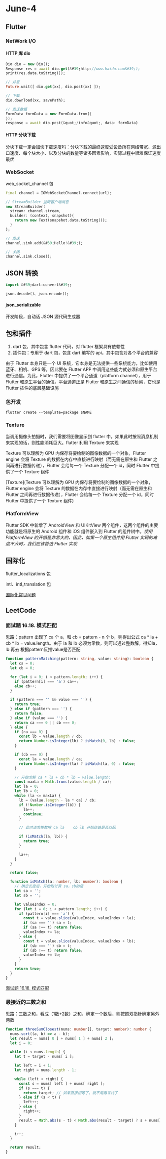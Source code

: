 # June-4

## Flutter

### NetWork I/O

#### HTTP 库 dio

```dart
Dio dio = new Dio();
Response res = await dio.get(&#39;http://www.baidu.com&#39;);
print(res.data.toString());

// 并发
Future.wait([ dio.get(xx), dio.post(xx) ]);

// 下载
dio.download(xx, savePath);

// 发送数据
FormData formData = new FormData.from({
});
response = await dio.post(&quot;/info&quot;, data: formData)
```

#### HTTP 分块下载

分块下载一定会加快下载速度吗：分块下载的最终速度受设备所在网络带宽、源出口速度、每个块大小、以及分块的数量等诸多因素影响，实际过程中很难保证速度最优

### WebSocket

web_socket_channel 包

```dart
final channel = IOWebSocketChannel.connect(url);

// StreamBuilder 监听客户端消息
new StreamBuilder(
  stream: channel.stream,
  builder: (context, snapshot){
    return new Text(snapshot.data.toString());
  }
);

// 发送
channel.sink.add(&#39;Hello!&#39;);

// 关闭
channel.sink.close();
```

## JSON 转换

```dart
import &#39;dart:convert&#39;;

json.decode()、json.encode();
```

#### json_serializable

开发阶段，自动话 JSON 源代码生成器

## 包和插件

1. dart 包，其中包含 flutter 代码，对 flutter 框架具有依赖性
2. 插件包：专用于 dart 包，包含 dart 编写的 api，其中包含对各个平台的兼容

由于 Flutter 本身只是一个 UI 系统，它本身是无法提供一些系统能力，比如使用蓝牙、相机、GPS 等，因此要在 Flutter APP 中调用这些能力就必须和原生平台进行通信。为此，Flutter 中提供了一个平台通道（platform channel），用于 Flutter 和原生平台的通信。平台通道正是 Flutter 和原生之间通信的桥梁，它也是 Flutter 插件的底层基础设施

### 包开发

```shell
flutter create --template=package $NAME
```

### Texture

当调用摄像头拍摄时，我们需要将图像显示到 flutter 中，如果此时按照消息机制来实现的话，则性能消耗巨大。flutter 利用 Texture 来实现

Texture 可以理解为 GPU 内保存将要绘制的图像数据的一个对象，Flutter engine 会将 Texture 的数据在内存中直接进行映射（而无需在原生和 Flutter 之间再进行数据传递），Flutter 会给每一个 Texture 分配一个 id，同时 Flutter 中提供了一个 Texture 组件

[Texture](Texture 可以理解为 GPU 内保存将要绘制的图像数据的一个对象，Flutter engine 会将 Texture 的数据在内存中直接进行映射（而无需在原生和 Flutter 之间再进行数据传递），Flutter 会给每一个 Texture 分配一个 id，同时 Flutter 中提供了一个 Texture 组件)

### PlatformView

Flutter SDK 中新增了 AndroidView 和 UIKitView 两个组件，这两个组件的主要功能就是将原生的 Android 组件和 iOS 组件嵌入到 Flutter 的组件树中。_使用 PlatformView 的开销是非常大的，因此，如果一个原生组件用 Flutter 实现的难度不大时，我们应该首选 Flutter 实现_

## 国际化

flutter_localizations 包

intl、intl_translation 包

[国际化常见问题](https://book.flutterchina.club/chapter13/faq.html)

## LeetCode

### 面试题 16.18. 模式匹配

思路：pattern 出现了 ca 个 a，和 cb = pattern - n 个 b，则得出公式  ca * la + cb * lb = value.length。由于 la 和  lb 必须为常数，则可以通过整数解。得知la，lb 再去 根据pattern反推value是否匹配

```typescript
function patternMatching(pattern: string, value: string): boolean {
  let ca = 0;
  let cb = 0;

  for (let i = 0; i < pattern.length; i++) {
    if (pattern[i] === 'a') ca++;
    else cb++;
  }

  if (pattern === '' && value === '') {
    return true;
  } else if (pattern === '') {
    return false;
  } else if (value === '') {
    return ca === 0 || cb === 0;
  } else {
    if (ca === 0) {
      const lb = value.length / cb;
      return Number.isInteger(lb) ? isMatch(0, lb) : false;
    }

    if (cb === 0) {
      const la = value.length / ca;
      return Number.isInteger(la) ? isMatch(la, 0) : false;
    }

    // 开始求解 ca * la + cb * lb = value.length;
    const maxLa = Math.trunc(value.length / ca);
    let la = 0;
    let lb = 0;
    while (la <= maxLa) {
      lb = (value.length - la * ca) / cb;
      if (!Number.isInteger(lb)) {
        la++;
        continue;
      }

      // 此时请求整数解 ca la    cb lb 开始结算是否匹配

      if (isMatch(la, lb)) {
        return true;
      }

      la++;
    }
  }

  return false;

  function isMatch(la: number, lb: number): boolean {
    // 确定长度后，开始取计算 sa，sb的值
    let sa = '';
    let sb = '';

    let valueIndex = 0;
    for (let i = 0; i < pattern.length; i++) {
      if (pattern[i] === 'a') {
        const t = value.slice(valueIndex, valueIndex + la);
        if (sa === '') sa = t;
        if (sa !== t) return false;
        valueIndex += la;
      } else {
        const t = value.slice(valueIndex, valueIndex + lb);
        if (sb === '') sb = t;
        if (sb !== t) return false;
        valueIndex += lb;
      }
    }
    return true;
  }
}
```

[面试题 16.18. 模式匹配](https://leetcode-cn.com/problems/pattern-matching-lcci/)

### 最接近的三数之和

思路：三数之和，看成（1数+2数）之和，确定一个数后，则按照双指针确定另外两数

```typescript
function threeSumClosest(nums: number[], target: number): number {
  nums.sort((a, b) => a - b);
  let result = nums[ 0 ] + nums[ 1 ] + nums[ 2 ];
  let i = 0;

  while (i < nums.length) {
    let t = target - nums[ i ];

    let left = i + 1;
    let right = nums.length - 1;

    while (left < right) {
      const s = nums[ left ] + nums[ right ];
      if (s === t) {
        return target; // 如果直接相等了，就不用再寻找了
      } else if (s < t) {
        left++;
      } else {
        right++;
      }
      result = Math.abs(s - t) < Math.abs(result - target) ? s + nums[ i ] : result;
    }

    i++;
  }

  return result;
}
```
